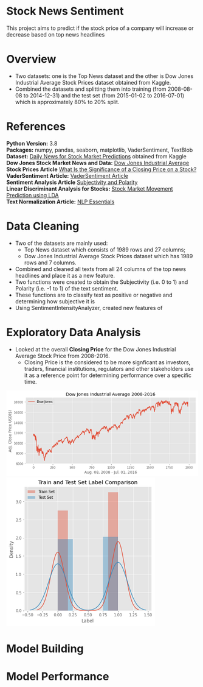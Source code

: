 # Stock News Sentiment
This project aims to predict if the stock price of a company will increase or decrease based on top news headlines

# Overview

- Two datasets: one is the Top News dataset and the other is Dow Jones Industrial Average Stock Prices dataset obtained from Kaggle.
- Combined the datasets and splitting them into training (from 2008-08-08 to 2014-12-31) and the test set (from 2015-01-02 to 2016-07-01) which is approximately 80% to 20% split. 


# References

**Python Version:** 3.8</br>
**Packages:** numpy, pandas, seaborn, matplotlib, VaderSentiment, TextBlob</br>
**Dataset:** [Daily News for Stock Market Predictions](https://www.kaggle.com/aaron7sun/stocknews) obtained from Kaggle </br>
**Dow Jones Stock Market News and Data:** [Dow Jones Industrial Average](https://au.finance.yahoo.com/quote/%5EDJI?p=%5EDJI&.tsrc=fin-srch)</br>
**Stock Prices Article** [What Is the Significance of a Closing Price on a Stock?](https://finance.zacks.com/significance-closing-price-stock-3007.html)</br>
**VaderSentiment Article:** [VaderSentiment Article](https://towardsdatascience.com/sentimental-analysis-using-vader-a3415fef7664)</br>
**Sentiment Analysis Article** [Subjectivity and Polarity](https://www.analyticsvidhya.com/blog/2018/02/natural-language-processing-for-beginners-using-textblob/)</br>
**Linear Discriminant Analysis for Stocks:** [Stock Market Movement Prediction using LDA](https://ieeexplore.ieee.org/document/8441038)</br>
**Text Normalization Article:** [NLP Essentials](https://www.analyticsvidhya.com/blog/2019/08/how-to-remove-stopwords-text-normalization-nltk-spacy-gensim-python/)</br>



# Data Cleaning

- Two of the datasets are mainly used: </br>
  - Top News dataset which consists of 1989 rows and 27 columns;
  - Dow Jones Industrial Average Stock Prices dataset which has 1989 rows and 7 columns.
- Combined and cleaned all texts from all 24 columns of the top news headlines and place it as a new feature. 
- Two functions were created to obtain the Subjectivity (i.e. 0 to 1) and Polarity (i.e. -1 to 1) of the text sentiment.
- These functions are to classify text as positive or negative and determining how subjective it is
- Using SentimentIntensityAnalyzer, created new features of 


# Exploratory Data Analysis

- Looked at the overall **Closing Price** for the Dow Jones Industrial Average Stock Price from 2008-2016.</br>
  - Closing Price is the considered to be more signficant as investors, traders, financial institutions, regulators and other stakeholders use it as a reference point for determining performance over a specific time.
  
![](https://github.com/roywong96/stocknewsSentiment/blob/master/images/DJprices.png)
![](https://github.com/roywong96/stocknewsSentiment/blob/master/images/label.png)


# Model Building


# Model Performance


